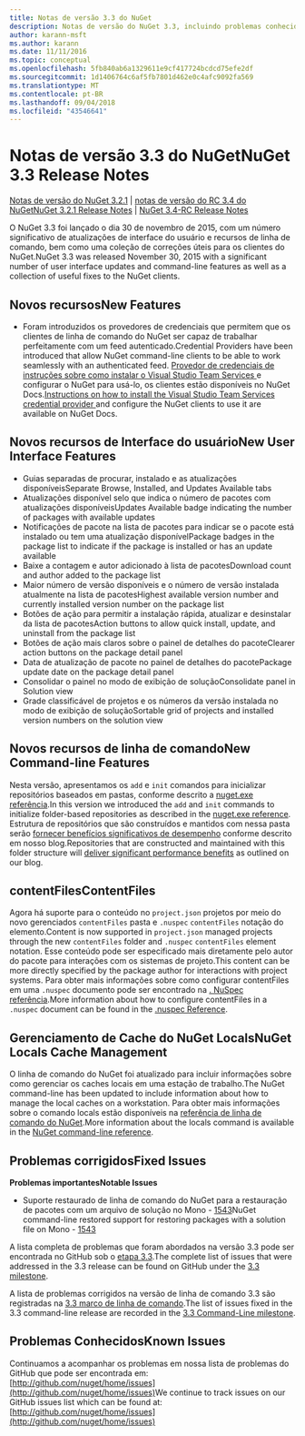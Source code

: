 ```yaml
---
title: Notas de versão 3.3 do NuGet
description: Notas de versão do NuGet 3.3, incluindo problemas conhecidos, correções de bugs, recursos adicionados e DCRs.
author: karann-msft
ms.author: karann
ms.date: 11/11/2016
ms.topic: conceptual
ms.openlocfilehash: 5fb840ab6a1329611e9cf417724bcdcd75efe2df
ms.sourcegitcommit: 1d1406764c6af5fb7801d462e0c4afc9092fa569
ms.translationtype: MT
ms.contentlocale: pt-BR
ms.lasthandoff: 09/04/2018
ms.locfileid: "43546641"
---
```

# <a name="nuget-33-release-notes"></a><span data-ttu-id="7fcd0-103">Notas de versão 3.3 do NuGet</span><span class="sxs-lookup"><span data-stu-id="7fcd0-103">NuGet 3.3 Release Notes</span></span>

<span data-ttu-id="7fcd0-104">[Notas de versão do NuGet 3.2.1](../release-notes/nuget-3.2.1.md) | [notas de versão do RC 3.4 do NuGet](../release-notes/nuget-3.4-RC.md)</span><span class="sxs-lookup"><span data-stu-id="7fcd0-104">[NuGet 3.2.1 Release Notes](../release-notes/nuget-3.2.1.md) | [NuGet 3.4-RC Release Notes](../release-notes/nuget-3.4-RC.md)</span></span>

<span data-ttu-id="7fcd0-105">O NuGet 3.3 foi lançado o dia 30 de novembro de 2015, com um número significativo de atualizações de interface do usuário e recursos de linha de comando, bem como uma coleção de correções úteis para os clientes do NuGet.</span><span class="sxs-lookup"><span data-stu-id="7fcd0-105">NuGet 3.3 was released November 30, 2015 with a significant number of user interface updates and command-line features as well as a collection of useful fixes to the NuGet clients.</span></span>

## <a name="new-features"></a><span data-ttu-id="7fcd0-106">Novos recursos</span><span class="sxs-lookup"><span data-stu-id="7fcd0-106">New Features</span></span>

* <span data-ttu-id="7fcd0-107">Foram introduzidos os provedores de credenciais que permitem que os clientes de linha de comando do NuGet ser capaz de trabalhar perfeitamente com um feed autenticado.</span><span class="sxs-lookup"><span data-stu-id="7fcd0-107">Credential Providers have been introduced that allow NuGet command-line clients to be able to work seamlessly with an authenticated feed.</span></span> <span data-ttu-id="7fcd0-108">[Provedor de credenciais de instruções sobre como instalar o Visual Studio Team Services ](../api/nuget-exe-credential-providers.md) e configurar o NuGet para usá-lo, os clientes estão disponíveis no NuGet Docs.</span><span class="sxs-lookup"><span data-stu-id="7fcd0-108">[Instructions on how to install the Visual Studio Team Services credential provider ](../api/nuget-exe-credential-providers.md) and configure the NuGet clients to use it are available on NuGet Docs.</span></span>

## <a name="new-user-interface-features"></a><span data-ttu-id="7fcd0-109">Novos recursos de Interface do usuário</span><span class="sxs-lookup"><span data-stu-id="7fcd0-109">New User Interface Features</span></span>

* <span data-ttu-id="7fcd0-110">Guias separadas de procurar, instalado e as atualizações disponíveis</span><span class="sxs-lookup"><span data-stu-id="7fcd0-110">Separate Browse, Installed, and Updates Available tabs</span></span>
* <span data-ttu-id="7fcd0-111">Atualizações disponível selo que indica o número de pacotes com atualizações disponíveis</span><span class="sxs-lookup"><span data-stu-id="7fcd0-111">Updates Available badge indicating the number of packages with available updates</span></span>
* <span data-ttu-id="7fcd0-112">Notificações de pacote na lista de pacotes para indicar se o pacote está instalado ou tem uma atualização disponível</span><span class="sxs-lookup"><span data-stu-id="7fcd0-112">Package badges in the package list to indicate if the package is installed or has an update available</span></span>
* <span data-ttu-id="7fcd0-113">Baixe a contagem e autor adicionado à lista de pacotes</span><span class="sxs-lookup"><span data-stu-id="7fcd0-113">Download count and author added to the package list</span></span>
* <span data-ttu-id="7fcd0-114">Maior número de versão disponíveis e o número de versão instalada atualmente na lista de pacotes</span><span class="sxs-lookup"><span data-stu-id="7fcd0-114">Highest available version number and currently installed version number on the package list</span></span>
* <span data-ttu-id="7fcd0-115">Botões de ação para permitir a instalação rápida, atualizar e desinstalar da lista de pacotes</span><span class="sxs-lookup"><span data-stu-id="7fcd0-115">Action buttons to allow quick install, update, and uninstall from the package list</span></span>
* <span data-ttu-id="7fcd0-116">Botões de ação mais claros sobre o painel de detalhes do pacote</span><span class="sxs-lookup"><span data-stu-id="7fcd0-116">Clearer action buttons on the package detail panel</span></span>
* <span data-ttu-id="7fcd0-117">Data de atualização de pacote no painel de detalhes do pacote</span><span class="sxs-lookup"><span data-stu-id="7fcd0-117">Package update date on the package detail panel</span></span>
* <span data-ttu-id="7fcd0-118">Consolidar o painel no modo de exibição de solução</span><span class="sxs-lookup"><span data-stu-id="7fcd0-118">Consolidate panel in Solution view</span></span>
* <span data-ttu-id="7fcd0-119">Grade classificável de projetos e os números da versão instalada no modo de exibição de solução</span><span class="sxs-lookup"><span data-stu-id="7fcd0-119">Sortable grid of projects and installed version numbers on the solution view</span></span>

## <a name="new-command-line-features"></a><span data-ttu-id="7fcd0-120">Novos recursos de linha de comando</span><span class="sxs-lookup"><span data-stu-id="7fcd0-120">New Command-line Features</span></span>

<span data-ttu-id="7fcd0-121">Nesta versão, apresentamos os `add` e `init` comandos para inicializar repositórios baseados em pastas, conforme descrito a [nuget.exe referência](../tools/nuget-exe-cli-reference.md).</span><span class="sxs-lookup"><span data-stu-id="7fcd0-121">In this version we introduced the `add` and `init` commands to initialize folder-based repositories as described in the [nuget.exe reference](../tools/nuget-exe-cli-reference.md).</span></span> <span data-ttu-id="7fcd0-122">Estrutura de repositórios que são construídos e mantidos com nessa pasta serão [fornecer benefícios significativos de desempenho](http://blog.nuget.org/20150922/Accelerate-Package-Source.html) conforme descrito em nosso blog.</span><span class="sxs-lookup"><span data-stu-id="7fcd0-122">Repositories that are constructed and maintained with this folder structure will [deliver significant performance benefits](http://blog.nuget.org/20150922/Accelerate-Package-Source.html) as outlined on our blog.</span></span>

## <a name="contentfiles"></a><span data-ttu-id="7fcd0-123">contentFiles</span><span class="sxs-lookup"><span data-stu-id="7fcd0-123">ContentFiles</span></span>

<span data-ttu-id="7fcd0-124">Agora há suporte para o conteúdo no `project.json` projetos por meio do novo gerenciados `contentFiles` pasta e `.nuspec` `contentFiles` notação do elemento.</span><span class="sxs-lookup"><span data-stu-id="7fcd0-124">Content is now supported in `project.json` managed projects through the new `contentFiles` folder and `.nuspec` `contentFiles` element notation.</span></span>  <span data-ttu-id="7fcd0-125">Esse conteúdo pode ser especificado mais diretamente pelo autor do pacote para interações com os sistemas de projeto.</span><span class="sxs-lookup"><span data-stu-id="7fcd0-125">This content can be more directly specified by the package author for interactions with project systems.</span></span>  <span data-ttu-id="7fcd0-126">Para obter mais informações sobre como configurar contentFiles em uma `.nuspec` documento pode ser encontrado na [. NuSpec referência](../reference/nuspec.md).</span><span class="sxs-lookup"><span data-stu-id="7fcd0-126">More information about how to configure contentFiles in a `.nuspec` document can be found in the [.nuspec Reference](../reference/nuspec.md).</span></span>

## <a name="nuget-locals-cache-management"></a><span data-ttu-id="7fcd0-127">Gerenciamento de Cache do NuGet Locals</span><span class="sxs-lookup"><span data-stu-id="7fcd0-127">NuGet Locals Cache Management</span></span>

<span data-ttu-id="7fcd0-128">O linha de comando do NuGet foi atualizado para incluir informações sobre como gerenciar os caches locais em uma estação de trabalho.</span><span class="sxs-lookup"><span data-stu-id="7fcd0-128">The NuGet command-line has been updated to include information about how to manage the local caches on a workstation.</span></span>  <span data-ttu-id="7fcd0-129">Para obter mais informações sobre o comando locals estão disponíveis na [referência de linha de comando do NuGet](../tools/cli-ref-locals.md).</span><span class="sxs-lookup"><span data-stu-id="7fcd0-129">More information about the locals command is available in the [NuGet command-line reference](../tools/cli-ref-locals.md).</span></span>

## <a name="fixed-issues"></a><span data-ttu-id="7fcd0-130">Problemas corrigidos</span><span class="sxs-lookup"><span data-stu-id="7fcd0-130">Fixed Issues</span></span>

<span data-ttu-id="7fcd0-131">**Problemas importantes**</span><span class="sxs-lookup"><span data-stu-id="7fcd0-131">**Notable Issues**</span></span>

* <span data-ttu-id="7fcd0-132">Suporte restaurado de linha de comando do NuGet para a restauração de pacotes com um arquivo de solução no Mono - [1543](https://github.com/NuGet/Home/issues/1543)</span><span class="sxs-lookup"><span data-stu-id="7fcd0-132">NuGet command-line restored support for restoring packages with a solution file on Mono - [1543](https://github.com/NuGet/Home/issues/1543)</span></span>

<span data-ttu-id="7fcd0-133">A lista completa de problemas que foram abordados na versão 3.3 pode ser encontrada no GitHub sob o [etapa 3.3](https://github.com/NuGet/Home/issues?q=is%3Aissue+milestone%3A3.3.0+is%3Aclosed).</span><span class="sxs-lookup"><span data-stu-id="7fcd0-133">The complete list of issues that were addressed in the 3.3 release can be found on GitHub under the [3.3 milestone](https://github.com/NuGet/Home/issues?q=is%3Aissue+milestone%3A3.3.0+is%3Aclosed).</span></span>

<span data-ttu-id="7fcd0-134">A lista de problemas corrigidos na versão de linha de comando 3.3 são registradas na [3.3 marco de linha de comando](https://github.com/NuGet/Home/issues?q=is%3Aissue+is%3Aclosed+milestone%3A3.3.0-commandline).</span><span class="sxs-lookup"><span data-stu-id="7fcd0-134">The list of issues fixed in the 3.3 command-line release are recorded in the [3.3 Command-Line milestone](https://github.com/NuGet/Home/issues?q=is%3Aissue+is%3Aclosed+milestone%3A3.3.0-commandline).</span></span>

## <a name="known-issues"></a><span data-ttu-id="7fcd0-135">Problemas Conhecidos</span><span class="sxs-lookup"><span data-stu-id="7fcd0-135">Known Issues</span></span>

<span data-ttu-id="7fcd0-136">Continuamos a acompanhar os problemas em nossa lista de problemas do GitHub que pode ser encontrada em: [http://github.com/nuget/home/issues](http://github.com/nuget/home/issues)</span><span class="sxs-lookup"><span data-stu-id="7fcd0-136">We continue to track issues on our GitHub issues list which can be found at: [http://github.com/nuget/home/issues](http://github.com/nuget/home/issues)</span></span>